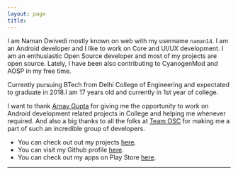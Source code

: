 ```yaml
---
layout: page
title: 
---
```

<center>
<div class="github-card" data-github="naman14" data-width="400" data-height="" data-theme="medium"></div>
<script src="//cdn.jsdelivr.net/github-cards/latest/widget.js"></script>

</center>


I am Naman Dwivedi mostly known on web with my username `naman14`.
I am an Android developer and I like to work on Core and UI/UX development.
I am an enthusiastic Open Source developer and most of my projects are open source.
Lately, I have been also contributing to CyanogenMod and AOSP in my free time.

Currently pursuing BTech from Delhi College of Engineering and expectated to graduate in 2018.I am 17 years old and currently in 1st year of college.

I want to thank [Arnav Gupta](http://championswimmer.in) for giving me the opportunity to work on Android development related projects in College and helping me whenever required. And also a big thanks to all the folks at [Team OSC](https://github.com/teamOSC) for making me a part of such an incredible group of developers.

* You can check out out my projects [here](http://naman-dwivedi.in/projects).
* You can visit my Github profile [here](https://github.com/naman14).
* You can check out my apps on Play Store [here](https://play.google.com/store/apps/developer?id=Naman14&hl=en).

-------

